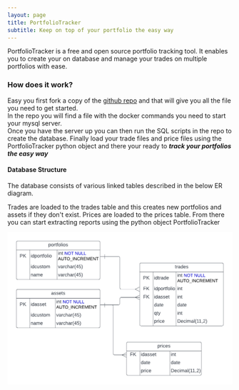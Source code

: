 ```yaml
---
layout: page
title: PortfolioTracker
subtitle: Keep on top of your portfolio the easy way
---
```


PortfolioTracker is a free and open source portfolio tracking tool. It enables you to create your on database and manage your trades on multiple portfolios with ease. 

### How does it work?
Easy you first fork a copy of the [github repo](https://github.com/Aidzillafont/PortfolioTracker) and that will give you all the file you need to get started.  
In the repo you will find a file with the docker commands you need to start your mysql server.  
Once you have the server up you can then run the SQL scripts in the repo to create the database.
Finally load your trade files and price files using the PortfolioTracker python object and there your ready to **_track your portfolios the easy way_**

#### Database Structure

The database consists of various linked tables described in the below ER diagram.

Trades are loaded to the trades table and this creates new portfolios and assets if they don't exist. 
Prices are loaded to the prices table. From there you can start extracting reports using the python object PortfolioTracker

![ER Diagram](https://github.com/Aidzillafont/PortfolioTracker/blob/main/PortfolioTracker.png)


